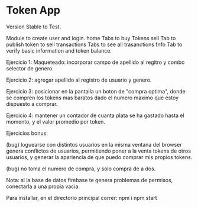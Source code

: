 # Token App
Version Stable to Test.

Module to create user and login.
home Tabs to buy Tokens
sell Tab to publish token to sell
transactions Tabs to see all trasanctions
fnfo Tab to verify basic information and token balance.

Ejercicio 1: Maqueteado: incorporar campo de apellido al regitro y combo selector de genero.

Ejercicio 2: agregar apellido al registro de usuario y genero.

Ejercicio 3: posicionar en la pantalla un boton de "compra optima", donde se compren los tokens mas baratos dado el numero maximo que estoy dispuesto a comprar. 

Ejercicio 4: mantener un contador de cuanta plata se ha gastado hasta el momento, y el valor promedio por token.

Ejercicios bonus:

(bug) loguearse con distintos usuarios en la misma ventana del browser genera conflictos de usuarios, permitiendo poner a la venta tokens de otros usuarios, y generar la apariencia de que puedo comprar mis propios tokens.

(bug) no toma el numero de compra, y solo compra de a dos.

Nota: si la base de datos firebase te genera problemas de permisos, conectarla a una propia vacia.

Para installar, en el directorio principal correr:
 npm i
 npm start
